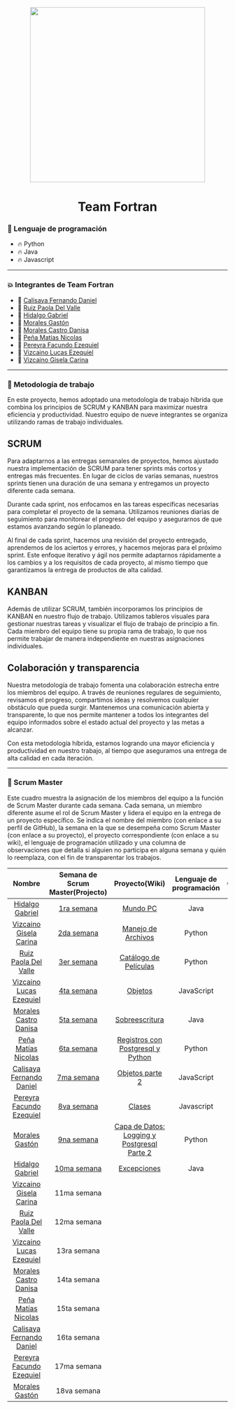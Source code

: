 <div id="header" align="center">
    <img src="https://media.giphy.com/media/2IudUHdI075HL02Pkk/giphy.gif" width="400"/ autoplay>
    <br>
    <h1 align="center">
        Team Fortran
    </h1>
</div>


### :page_with_curl: Lenguaje de programación

- :fire: Python
- :fire: Java
- :fire: Javascript

---

### :collision: Integrantes de Team Fortran

- :star2: [Calisaya Fernando Daniel](https://github.com/califerdan)
- :star2: [Ruiz Paola Del Valle](https://github.com/pao2134)
- :star2: [Hidalgo Gabriel](https://github.com/HidoGG) 
- :star2: [Morales Gastón](https://avatars.githubusercontent.com/u/100379618?s=64&v=4)
- :star2: [Morales Castro Danisa](https://github.com/danisa-morales) 
- :star2: [Peña Matías Nicolas](https://avatars.githubusercontent.com/u/112669826?s=64&v=4)
- :star2: [Pereyra Facundo Ezequiel](https://github.com/facundoPereyra07) 
- :star2: [Vizcaino Lucas Ezequiel](https://avatars.githubusercontent.com/u/112833803?s=64&v=4)
- :star2: [Vizcaino Gisela Carina](https://avatars.githubusercontent.com/u/111472242?s=64&v=4)

--- 

### :raised_hands: Metodología de trabajo

En este proyecto, hemos adoptado una metodología de trabajo híbrida que combina los principios de SCRUM y KANBAN para maximizar nuestra eficiencia y productividad. Nuestro equipo de nueve integrantes se organiza utilizando ramas de trabajo individuales.

SCRUM
-------

Para adaptarnos a las entregas semanales de proyectos, hemos ajustado nuestra implementación de SCRUM para tener sprints más cortos y entregas más frecuentes. En lugar de ciclos de varias semanas, nuestros sprints tienen una duración de una semana y entregamos un proyecto diferente cada semana.

Durante cada sprint, nos enfocamos en las tareas específicas necesarias para completar el proyecto de la semana. Utilizamos reuniones diarias de seguimiento para monitorear el progreso del equipo y asegurarnos de que estamos avanzando según lo planeado.

Al final de cada sprint, hacemos una revisión del proyecto entregado, aprendemos de los aciertos y errores, y hacemos mejoras para el próximo sprint. Este enfoque iterativo y ágil nos permite adaptarnos rápidamente a los cambios y a los requisitos de cada proyecto, al mismo tiempo que garantizamos la entrega de productos de alta calidad.

KANBAN
-------

Además de utilizar SCRUM, también incorporamos los principios de KANBAN en nuestro flujo de trabajo. Utilizamos tableros visuales para gestionar nuestras tareas y visualizar el flujo de trabajo de principio a fin. Cada miembro del equipo tiene su propia rama de trabajo, lo que nos permite trabajar de manera independiente en nuestras asignaciones individuales.

Colaboración y transparencia
-----------------------------

Nuestra metodología de trabajo fomenta una colaboración estrecha entre los miembros del equipo. A través de reuniones regulares de seguimiento, revisamos el progreso, compartimos ideas y resolvemos cualquier obstáculo que pueda surgir. Mantenemos una comunicación abierta y transparente, lo que nos permite mantener a todos los integrantes del equipo informados sobre el estado actual del proyecto y las metas a alcanzar.

Con esta metodología híbrida, estamos logrando una mayor eficiencia y productividad en nuestro trabajo, al tiempo que aseguramos una entrega de alta calidad en cada iteración.

---

### :dizzy: Scrum Master

Este cuadro muestra la asignación de los miembros del equipo a la función de Scrum Master durante cada semana. Cada semana, un miembro diferente asume el rol de Scrum Master y lidera el equipo en la entrega de un proyecto específico. Se indica el nombre del miembro (con enlace a su perfil de GitHub), la semana en la que se desempeña como Scrum Master (con enlace a su proyecto), el proyecto correspondiente (con enlace a su wiki), el lenguaje de programación utilizado y una columna de observaciones que detalla si alguien no participa en alguna semana y quién lo reemplaza, con el fin de transparentar los trabajos.


| Nombre | Semana de Scrum Master(Projecto) | Proyecto(Wiki) | Lenguaje de programación | Observación |
|:---:|:---:|:---:|:---:|:---:|
| [Hidalgo Gabriel](https://github.com/HidoGG) | [1ra semana](https://github.com/orgs/CodeSystem2022/projects/29) | [Mundo PC](https://github.com/CodeSystem2022/Team-Fortran-2023/wiki/Mundo-PC) | Java |  |
| [Vizcaino Gisela Carina](https://avatars.githubusercontent.com/u/111472242?s=64&v=4) | [2da semana](https://github.com/orgs/CodeSystem2022/projects/104)  | [Manejo de Archivos](https://github.com/CodeSystem2022/Team-Fortran-2023/wiki/Manejo-de-Archivos) | Python |  |
| [Ruiz Paola Del Valle](https://github.com/pao2134) | [3er semana](https://github.com/orgs/CodeSystem2022/projects/92)  | [Catálogo de Películas](https://github.com/CodeSystem2022/Team-Fortran-2023/wiki/Cat%C3%A1logo-de-Pel%C3%ADculas) | Python |  |
| [Vizcaino Lucas Ezequiel](https://avatars.githubusercontent.com/u/112833803?s=64&v=4) |  [4ta semana](https://github.com/orgs/CodeSystem2022/projects/151)  | [Objetos](https://github.com/CodeSystem2022/Team-Fortran-2023/wiki/Objetos) | JavaScript |  |
| [Morales Castro Danisa](https://github.com/danisa-morales) |  [5ta semana](https://github.com/orgs/CodeSystem2022/projects/282)  | [Sobreescritura](https://github.com/CodeSystem2022/Team-Fortran-2023/wiki/Sobreescritura) | Java | 
| [Peña Matías Nicolas](https://avatars.githubusercontent.com/u/112669826?s=64&v=4) |  [6ta semana](https://github.com/orgs/CodeSystem2022/projects/342)  | [Registros con Postgresql y Python](https://github.com/CodeSystem2022/Team-Fortran-2023/wiki/Registros-con-Postgresql-y-Python) |Python |  |
| [Calisaya Fernando Daniel](https://github.com/califerdan) | [7ma semana](https://github.com/orgs/CodeSystem2022/projects/422) | [Objetos parte 2](https://github.com/CodeSystem2022/Team-Fortran-2023/wiki/Objetos-parte-2) | JavaScript |  |
| [Pereyra Facundo Ezequiel](https://github.com/facundoPereyra07) |  [8va semana](https://github.com/orgs/CodeSystem2022/projects/502) | [Clases](https://github.com/CodeSystem2022/Team-Fortran-2023/wiki/Clases) | Javascript |  |
| [Morales Gastón](https://avatars.githubusercontent.com/u/100379618?s=64&v=4) | [9na semana](https://github.com/orgs/CodeSystem2022/projects/643/views/1) | [Capa de Datos: Logging y Postgresql Parte 2](https://github.com/CodeSystem2022/Team-Fortran-2023/wiki/Capa-de-Datos:-Logging-y-Postgresql-Parte-2)| Python |  |
| [Hidalgo Gabriel](https://github.com/HidoGG) | [10ma semana](https://github.com/orgs/CodeSystem2022/projects/809/views/1) | [Excepciones](https://github.com/CodeSystem2022/Team-Fortran-2023/wiki/Excepciones-en-Java) | Java |  |
| [Vizcaino Gisela Carina](https://avatars.githubusercontent.com/u/111472242?s=64&v=4) | 11ma semana |  |  |  |
| [Ruiz Paola Del Valle](https://github.com/pao2134) | 12ma semana |  |  |  |
| [Vizcaino Lucas Ezequiel](https://avatars.githubusercontent.com/u/112833803?s=64&v=4) | 13ra semana |  |  |  |
| [Morales Castro Danisa](https://github.com/danisa-morales) | 14ta semana |  |  |  |
| [Peña Matías Nicolas](https://avatars.githubusercontent.com/u/112669826?s=64&v=4) | 15ta semana |  |  |  |
| [Calisaya Fernando Daniel](https://github.com/califerdan) | 16ta semana |  |  |  |
| [Pereyra Facundo Ezequiel](https://github.com/facundoPereyra07) | 17ma semana | | |  |
| [Morales Gastón](https://avatars.githubusercontent.com/u/100379618?s=64&v=4) | 18va semana |  |  |  |


